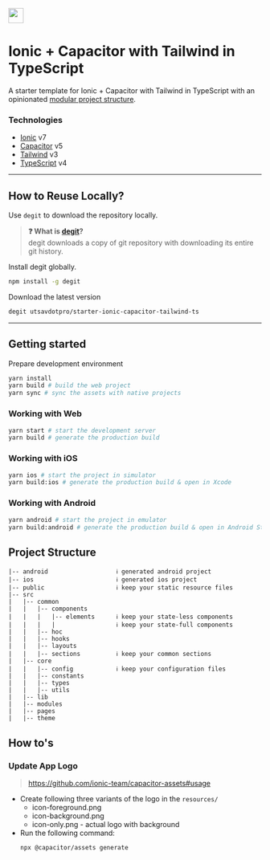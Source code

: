 [<img src="https://ik.imagekit.io/iutsav/fork_l0RKONb5l.svg" height="30" />](https://githubbox.com/utsavdotpro/starter-ionic-capacitor-tailwind-ts)

# Ionic + Capacitor with Tailwind in TypeScript
A starter template for Ionic + Capacitor with Tailwind in TypeScript with an opinionated [modular project structure](#project-structure).

### Technologies

- [Ionic](https://ionicframework.com/) v7
- [Capacitor](https://capacitorjs.com/) v5
- [Tailwind](https://tailwindcss.com) v3
- [TypeScript](https://typescriptlang.org) v4

---

## How to Reuse Locally?

Use `degit` to download the repository locally.

> **❓ What is [degit](https://github.com/Rich-Harris/degit)?**  
> degit downloads a copy of git repository with downloading its entire git history.

Install degit globally.

```bash
npm install -g degit
```

Download the latest version
```bash
degit utsavdotpro/starter-ionic-capacitor-tailwind-ts
```

---

## Getting started

Prepare development environment
```bash
yarn install
yarn build # build the web project
yarn sync # sync the assets with native projects
```

### Working with Web

````bash
yarn start # start the development server
yarn build # generate the production build
````

### Working with iOS
```bash
yarn ios # start the project in simulator
yarn build:ios # generate the production build & open in Xcode
```

### Working with Android
```bash
yarn android # start the project in emulator
yarn build:android # generate the production build & open in Android Studio
```

## Project Structure
```
|-- android                   ℹ️ generated android project
|-- ios                       ℹ️ generated ios project
|-- public                    ℹ️ keep your static resource files
|-- src
|   |-- common
|   |   |-- components
|   |   |   |-- elements      ℹ️ keep your state-less components
|   |   |   |                 ℹ️ keep your state-full components
|   |   |-- hoc
|   |   |-- hooks
|   |   |-- layouts
|   |   |-- sections          ℹ️ keep your common sections
|   |-- core
|   |   |-- config            ℹ️ keep your configuration files
|   |   |-- constants
|   |   |-- types
|   |   |-- utils
|   |-- lib
|   |-- modules
|   |-- pages
|   |-- theme
```

## How to's

### Update App Logo

> https://github.com/ionic-team/capacitor-assets#usage

- Create following three variants of the logo in the `resources/`
  - icon-foreground.png
  - icon-background.png
  - icon-only.png - actual logo with background
- Run the following command:
  ```bash
  npx @capacitor/assets generate
  ```
